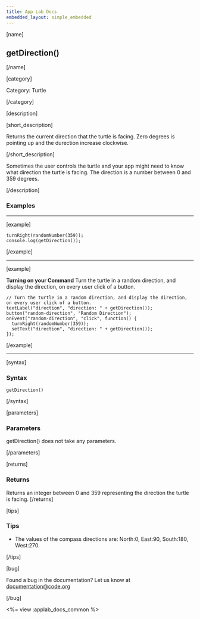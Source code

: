 ```yaml
---
title: App Lab Docs
embedded_layout: simple_embedded
---
```


[name]

## getDirection()

[/name]

[category]

Category: Turtle

[/category]

[description]

[short_description]

Returns the current direction that the turtle is facing. Zero degrees is pointing up and the durection increase clockwise.

[/short_description]

Sometimes the user controls the turtle and your app might need to know what direction the turtle is facing. The direction is a number between 0 and 359 degrees.

[/description]

### Examples
____________________________________________________

[example]

```
turnRight(randomNumber(359));
console.log(getDirection());
```

[/example]

____________________________________________________

[example]

**Turning on your Command** Turn the turtle in a random direction, and display the direction, on every user click of a button.

```
// Turn the turtle in a random direction, and display the direction, on every user click of a button.
textLabel("direction", "direction: " + getDirection());
button("random-direction", "Random Direction");
onEvent("random-direction", "click", function() {
  turnRight(randomNumber(359));
  setText("direction", "direction: " + getDirection());
});
```


[/example]

____________________________________________________

[syntax]

### Syntax

```
getDirection()
```

[/syntax]

[parameters]

### Parameters
getDirection() does not take any parameters.

[/parameters]

[returns]

### Returns
Returns an integer between 0 and 359 representing the direction the turtle is facing. 
[/returns]

[tips]

### Tips
- The values of the compass directions are: North:0, East:90, South:180, West:270.

[/tips]

[bug]

Found a bug in the documentation? Let us know at documentation@code.org

[/bug]

<%= view :applab_docs_common %>
